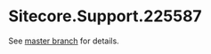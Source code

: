 # Sitecore.Support.225587

See [master branch](https://github.com/sitecoresupport/Sitecore.Support.225587) for details.